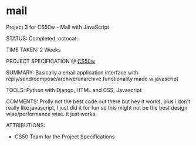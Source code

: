 # mail
Project 3 for CS50w - Mail with JavaScript

STATUS: Completed :octocat:

TIME TAKEN: 2 Weeks

PROJECT SPECIFICATION @ [CS50w](https://cs50.harvard.edu/web/2020/projects/3/mail)

SUMMARY: Basically a email application interface with reply/send/compose/archive/unarchive functionality made w javascript

TOOLS: Python with Django, HTML and CSS, Javascript

COMMENTS: Prolly not the best code out there but hey it works, plus i don't really like javascript, I just did it for fun so this might not be the best design wise/performance wise. it just works.

ATTRIBUTIONS: 
* CS50 Team for the Project Specifications

